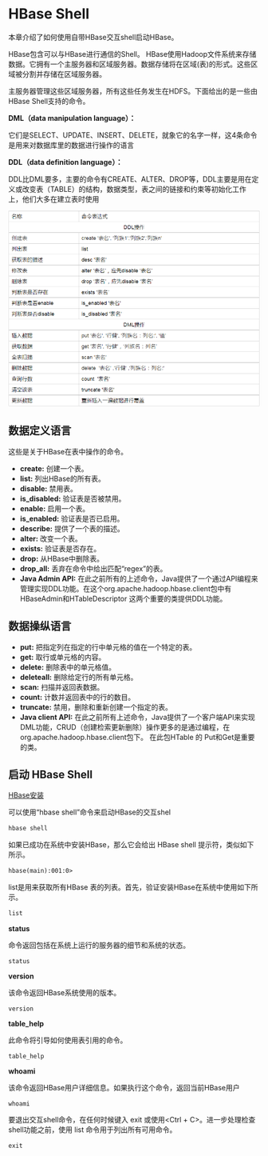 # HBase Shell

本章介绍了如何使用自带HBase交互shell启动HBase。

HBase包含可以与HBase进行通信的Shell。 HBase使用Hadoop文件系统来存储数据。它拥有一个主服务器和区域服务器。数据存储将在区域(表)的形式。这些区域被分割并存储在区域服务器。

主服务器管理这些区域服务器，所有这些任务发生在HDFS。下面给出的是一些由HBase Shell支持的命令。



**DML（data manipulation language）：**

它们是SELECT、UPDATE、INSERT、DELETE，就象它的名字一样，这4条命令是用来对数据库里的数据进行操作的语言

**DDL（data definition language）：**

DDL比DML要多，主要的命令有CREATE、ALTER、DROP等，DDL主要是用在定义或改变表（TABLE）的结构，数据类型，表之间的链接和约束等初始化工作上，他们大多在建立表时使用

![img](./images/shell-command.gif)

## 	数据定义语言

这些是关于HBase在表中操作的命令。

- **create:** 创建一个表。
- **list:** 列出HBase的所有表。
- **disable:** 禁用表。
- **is_disabled:** 验证表是否被禁用。
- **enable:** 启用一个表。
- **is_enabled:** 验证表是否已启用。
- **describe:** 提供了一个表的描述。
- **alter:** 改变一个表。
- **exists:** 验证表是否存在。
- **drop:** 从HBase中删除表。
- **drop_all:** 丢弃在命令中给出匹配“regex”的表。
- **Java Admin API:** 在此之前所有的上述命令，Java提供了一个通过API编程来管理实现DDL功能。在这个org.apache.hadoop.hbase.client包中有HBaseAdmin和HTableDescriptor 这两个重要的类提供DDL功能。

## 	数据操纵语言

- **put:** 把指定列在指定的行中单元格的值在一个特定的表。
- **get:** 取行或单元格的内容。
- **delete:** 删除表中的单元格值。
- **deleteall:** 删除给定行的所有单元格。
- **scan:** 扫描并返回表数据。
- **count:** 计数并返回表中的行的数目。
- **truncate:** 禁用，删除和重新创建一个指定的表。
- **Java client API:** 在此之前所有上述命令，Java提供了一个客户端API来实现DML功能，CRUD（创建检索更新删除）操作更多的是通过编程，在org.apache.hadoop.hbase.client包下。 在此包HTable 的 Put和Get是重要的类。

## 	启动 HBase Shell

[HBase安装](./setup.html)

可以使用“hbase shell”命令来启动HBase的交互shel

```bash
hbase shell
```

如果已成功在系统中安装HBase，那么它会给出 HBase shell 提示符，类似如下所示。

```txt
hbase(main):001:0>
```

list是用来获取所有HBase 表的列表。首先，验证安装HBase在系统中使用如下所示。

```bash
list
```

**status**

命令返回包括在系统上运行的服务器的细节和系统的状态。

```hbase
status
```

**version**

该命令返回HBase系统使用的版本。

```hbase
version
```

**table_help**

此命令将引导如何使用表引用的命令。

```hbase
table_help
```

**whoami**

该命令返回HBase用户详细信息。如果执行这个命令，返回当前HBase用户

```hbase
whoami
```



要退出交互shell命令，在任何时候键入 exit 或使用<Ctrl + C>。进一步处理检查shell功能之前，使用 list 命令用于列出所有可用命令。

```
exit
```

